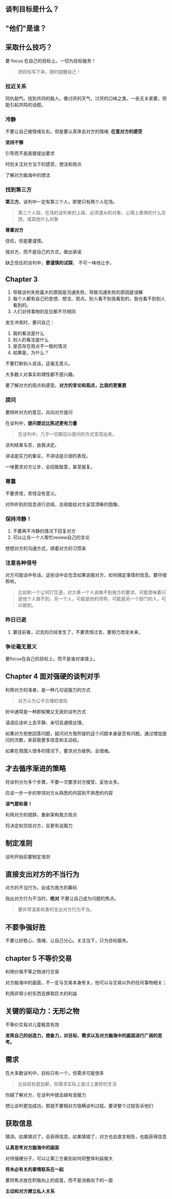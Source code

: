 ## 谈判目标是什么？

##  "他们"是谁？

## 采取什么技巧？



要 focus 在自己的目标上。一切为目标服务！

> 把目标写下来，随时提醒自己！

### 拉近关系

同仇敌忾。找到共同的敌人。像讨厌的天气，讨厌的口味之类，一些无关紧要，但能引起共鸣的话题。

### 冷静

不要让自己被情绪左右。但是要认真体会对方的情绪. **在意对方的感受**

**坚持不懈**

引导而不是直接提出要求

时刻关注对方当下的感受，想法和观点

了解对方脑海中的想法



### 找到第三方

**第三方**。谈判中一定有第三个人，即使只有两个人在场。

> 第三个人指，在场的谈判者的上级、必须遵从的对象、心理上畏惧的什么东西，或其他什么对象

**尊重对方**

信任，但是要谨慎。

按对方，而不是自己的方式，做出承诺

缺乏信任的谈判中，**要谨慎的试探**， 不可一味地让步。

## Chapter 3

1. 导致谈判失败最大的原因是沟通失败，导致沟通失败的原因是误解
2. 每个人都有自己的思想、想法、观点。别人看不到我看到的，我也看不到别人看到的。
3. 人们对待事物的反应都不尽相同

发生冲突时，要问自己：

1. 我的看法是什么
2. 别人的看法是什么
3. 是否存在观点不一致的情况
4. 如果是，为什么？

不要打断别人说话，这毫无意义。

大多数人对事实和理性都不感兴趣。

要了解对方的观点和感受。**对方的言论和观点，比我的更重要** 

### 提问

要倾听对方的意见，兵向对方提问

在谈判中，**提问要远比陈述更有力量**

> 在谈判中，几乎一切都应以提问的方式变现出来。

谈判结束与否，由我决定。

讲话是实力的象征，不讲话是示弱的表现。

一味要求对方让步，会招致敌意，甚至报复。

### 尊重

不要责怪，责怪没有意义。

对所听到的信息进行总结，总结能给对方呈现清晰的图像。

### 保持冷静！

1. 不要再不冷静的情况下回复对方
2. 可以让另一个人帮忙review自己的言论

想想对方的沟通方式，顺着对方的习惯来

### 注意各种信号

对方可能话中有话，这些话中会包含如果说服对方，如何搞定事情的信息。要仔细聆听。

> 比如和一个公司打交道，对方某一个人说做不到我方的要求。可能意味着只是他个人做不到，另一个人，可能是他的领导，可能是另一个部门的人，可以做到。

### 昨日已逝

1. 要往前看，过去的已经发生了，不要责怪过去，要努力改变未来，



### 争论毫无意义

要focus在自己的目标上，而不是谁对谁错上。

## Chapter 4 面对强硬的谈判对手

利用对方的准者，是一种几句说服力的方式

> 对方认为公平合理的准则

折中通常是一种即偷懒又无效的谈判方式

语调应该听上去平静、亲切且通情达理。

如果对方拒绝回答问题，就问对方我所提的这个问题本身是否有问题。通过增加提问的次数，来获取更多信息和主动权。

如果在周围人很多的情况下，要求对方破例，会很难。

## 才去循序渐进的策略

将谈判分为多个步骤，不要一次要求对方接受、妥协太多。

应该一步一步的带领对方从熟悉的内容到不熟悉的内容

**语气要和善！**

利用对方的措辞，重新架构我方观点

将决定权交给对方，会更有说服力

## 制定准则

谈判开始前要制定准则

## 直接支出对方的不当行为

对方的不当行为，会成为我方的筹码

指出对方行为不当时，**绝对** 不要让自己成为问题的焦点。

> 要非常温柔和善的支出对方行为不当。

## 不要争强好胜

不要让好胜心、情绪、让自己分心。关注当下，只为目标服务。

## chapter 5 不等价交易

利用价值不等之物进行交易

对方脑海中的画面，不一定与交易本身有关，他可以与交易以外的任何事物相关；

利用非常小的东西去换取巨大的利益

## 关键的驱动力：无形之物

不等价交易对儿童极其有效

**发挥自己的创造力，想象力，对目标、需求以及对方脑海中的画面进行广阔的思考。**

## 需求

在大多数谈判中，目标只有一个，但需求可能很多

> 比如目标是加薪，但需求实际上是过上更好的生活

你越了解对方，在谈判中就会越有说服力

想让谈判更加成功，那就不要相对方隐瞒谈判过程，要讲整个过程告诉他们

## 获取信息

猜测，如果猜对了，会获得信息，如果猜错了，对方也会直言相告，也能获得信息

**认真思考对方脑海中的画面**

对待强硬分子，可以让第三方看到如何将整体利益做大

**将未必有关的事情联系在一起**



要将焦点放在积极向上的疫苗，而不是消极向下的一面



**主动和对方建立私人关系**

